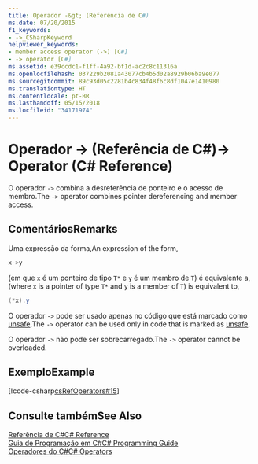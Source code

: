 ```yaml
---
title: Operador -&gt; (Referência de C#)
ms.date: 07/20/2015
f1_keywords:
- ->_CSharpKeyword
helpviewer_keywords:
- member access operator (->) [C#]
- -> operator [C#]
ms.assetid: e39ccdc1-f1ff-4a92-bf1d-ac2c8c11316a
ms.openlocfilehash: 037229b2081a43077cb4b5d02a8929b06ba9e077
ms.sourcegitcommit: 89c93d05c2281b4c834f48f6c8df1047e1410980
ms.translationtype: HT
ms.contentlocale: pt-BR
ms.lasthandoff: 05/15/2018
ms.locfileid: "34171974"
---
```

# <a name="-gt-operator-c-reference"></a><span data-ttu-id="05892-102">Operador -&gt; (Referência de C#)</span><span class="sxs-lookup"><span data-stu-id="05892-102">-&gt; Operator (C# Reference)</span></span>
<span data-ttu-id="05892-103">O operador `->` combina a desreferência de ponteiro e o acesso de membro.</span><span class="sxs-lookup"><span data-stu-id="05892-103">The `->` operator combines pointer dereferencing and member access.</span></span>  
  
## <a name="remarks"></a><span data-ttu-id="05892-104">Comentários</span><span class="sxs-lookup"><span data-stu-id="05892-104">Remarks</span></span>  
 <span data-ttu-id="05892-105">Uma expressão da forma,</span><span class="sxs-lookup"><span data-stu-id="05892-105">An expression of the form,</span></span>  
  
```csharp  
x->y  
```  
  
 <span data-ttu-id="05892-106">(em que `x` é um ponteiro de tipo `T*` e `y` é um membro de `T`) é equivalente a,</span><span class="sxs-lookup"><span data-stu-id="05892-106">(where `x` is a pointer of type `T*` and `y` is a member of `T`) is equivalent to,</span></span>  
  
```csharp  
(*x).y  
```  
  
 <span data-ttu-id="05892-107">O operador `->` pode ser usado apenas no código que está marcado como [unsafe](../../../csharp/language-reference/keywords/unsafe.md).</span><span class="sxs-lookup"><span data-stu-id="05892-107">The `->` operator can be used only in code that is marked as [unsafe](../../../csharp/language-reference/keywords/unsafe.md).</span></span>  
  
 <span data-ttu-id="05892-108">O operador `->` não pode ser sobrecarregado.</span><span class="sxs-lookup"><span data-stu-id="05892-108">The `->` operator cannot be overloaded.</span></span>  
  
## <a name="example"></a><span data-ttu-id="05892-109">Exemplo</span><span class="sxs-lookup"><span data-stu-id="05892-109">Example</span></span>  
 [!code-csharp[csRefOperators#15](../../../csharp/language-reference/operators/codesnippet/CSharp/dereference-operator_1.cs)]  
  
## <a name="see-also"></a><span data-ttu-id="05892-110">Consulte também</span><span class="sxs-lookup"><span data-stu-id="05892-110">See Also</span></span>  
 [<span data-ttu-id="05892-111">Referência de C#</span><span class="sxs-lookup"><span data-stu-id="05892-111">C# Reference</span></span>](../../../csharp/language-reference/index.md)  
 [<span data-ttu-id="05892-112">Guia de Programação em C#</span><span class="sxs-lookup"><span data-stu-id="05892-112">C# Programming Guide</span></span>](../../../csharp/programming-guide/index.md)  
 [<span data-ttu-id="05892-113">Operadores do C#</span><span class="sxs-lookup"><span data-stu-id="05892-113">C# Operators</span></span>](../../../csharp/language-reference/operators/index.md)
